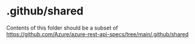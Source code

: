 # .github/shared

Contents of this folder should be a subset of https://github.com/Azure/azure-rest-api-specs/tree/main/.github/shared
